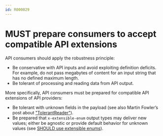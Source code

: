 ```yaml
---
id: R000029
---
```


# MUST prepare consumers to accept compatible API extensions

API consumers should apply the robustness principle:

- Be conservative with API inputs and avoid exploiting definition deficits. For example, do not pass megabytes of content for an input string that has no defined maximum length.
- Be tolerant of processing and reading data from API output.

More specifically, API consumers must be prepared for compatible API extensions of API providers:

- Be tolerant with unknown fields in the payload (see also Martin Fowler’s post about ["TolerantReader"](http://martinfowler.com/bliki/TolerantReader.html)).
- Be prepared that `x-extensible-enum` output types may deliver new values; either be agnostic or provide default behavior for unknown values (see [SHOULD use extensible enums](./should-use-extensible-enums.md)).
